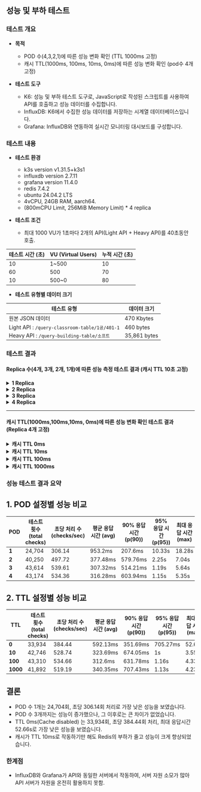 ## 성능 및 부하 테스트

### 테스트 개요
- **목적**
    - POD 수(4,3,2,1)에 따른 성능 변화 확인 (TTL 1000ms 고정)
    - 캐시 TTL(1000ms, 100ms, 10ms, 0ms)에 따른 성능 변화 확인 (pod수 4개 고정)

- **테스트 도구**
    - K6: 성능 및 부하 테스트 도구로, JavaScript로 작성된 스크립트를 사용하여 API를 호출하고 성능 데이터를 수집합니다.
    - InfluxDB: K6에서 수집한 성능 데이터를 저장하는 시계열 데이터베이스입니다.
    - Grafana: InfluxDB와 연동하여 실시간 모니터링 대시보드를 구성합니다.

### 테스트 내용

- **테스트 환경**
    - k3s version v1.31.5+k3s1
    - influxdb version 2.7.11
    - grafana version 11.4.0
    - redis 7.4.2
    - ubuntu 24.04.2 LTS
    - 4vCPU, 24GB RAM, aarch64.
    - (800mCPU Limit, 256MiB Memory Limit) * 4 replica
  

- **테스트 조건**
    - 최대 1000 VU가 1초마다 2개의 API(Light API + Heavy API)를 40초동안 호출.

| **테스트 시간 (초)** | **VU (Virtual Users)** | **누적 시간 (초)** |
|----------------|------------------------|---------------|
| 10             | 1~500                  | 10            |
| 60             | 500                    | 70            |
| 10             | 500~0                  | 80            |
 


- **테스트 유형별 데이터 크기**

| **테스트 유형**                                    | **데이터 크기**   |
|-----------------------------------------------|--------------|
| 원본 JSON 데이터                                   | 470 Kbytes   |
| Light API : `/query-classroom-table/1공/401-1` | 460 bytes    |
| Heavy API : `/query-building-table/소프트`       | 35,861 bytes |


### 테스트 결과

#### **Replica 수(4개, 3개, 2개, 1개)에 따른 성능 측정 테스트 결과 (캐시 TTL 10초 고정)**

<details>
  <summary><strong>1 Replica</strong></summary>

<!--https://raw.githubusercontent.com/ellen24k/opensw/master/-->

![측정결과1](backend/resources/r1.png)

</details>

<details>
  <summary><strong>2 Replica</strong></summary>

![측정결과2](backend/resources/r2.png)

</details>

<details>
  <summary><strong>3 Replica</strong></summary>

![측정결과3](backend/resources/r3.png)

</details>

<details>
  <summary><strong>4 Replica</strong></summary>

![측정결과4](backend/resources/r4.png)

</details>

---

#### **캐시 TTL(1000ms,100ms,10ms, 0ms)에 따른 성능 변화 확인 테스트 결과 (Replica 4개 고정)**

<details>
  <summary><strong>캐시 TTL 0ms</strong></summary>

![측정결과0](backend/resources/t0.png)

</details>

<details>
  <summary><strong>캐시 TTL 10ms</strong></summary>

![측정결과10](backend/resources/t10.png)

</details>

<details>
  <summary><strong>캐시 TTL 100ms</strong></summary>

![측정결과100](backend/resources/t100.png)

</details>

<details>
  <summary><strong>캐시 TTL 1000ms</strong></summary>

![측정결과1000](backend/resources/t1000.png)

</details>




### 성능 테스트 결과 요약

## 1. POD 설정별 성능 비교

| POD    | 테스트 횟수 (total checks) | 초당 처리 수 (checks/sec) | 평균 응답 시간 (avg) | 90% 응답 시간 (p(90)) | 95% 응답 시간 (p(95)) | 최대 응답 시간 (max) | 실패율 (failure rate) |
|----------|----------------------------|---------------------------|----------------------|----------------------|----------------------|----------------------|-----------------------|
| **1** | 24,704                     | 306.14                    | 953.2ms              | 207.6ms              | 10.33s               | 18.28s               | 0.00%                 |
| **2** | 40,250                     | 497.72                    | 377.48ms             | 579.76ms             | 2.25s                | 7.04s                | 0.00%                 |
| **3** | 43,614                     | 539.61                    | 307.32ms             | 514.21ms             | 1.19s                | 5.64s                | 0.00%                 |
| **4** | 43,174                     | 534.36                    | 316.28ms             | 603.94ms             | 1.15s                | 5.35s                | 0.00%                 |

## 2. TTL 설정별 성능 비교

| TTL    | 테스트 횟수 (total checks) | 초당 처리 수 (checks/sec) | 평균 응답 시간 (avg) | 90% 응답 시간 (p(90)) | 95% 응답 시간 (p(95)) | 최대 응답 시간 (max) | 실패율 (failure rate) |
|----------|----------------------------|---------------------------|----------------------|----------------------|----------------------|----------------------|-----------------------|
| **0** | 33,934                     | 384.44                    | 592.13ms             | 351.69ms             | 705.27ms             | 52.66s               | 0.00%                 |
| **10** | 42,746                     | 528.74                    | 323.69ms             | 674.05ms             | 1s                   | 3.55s                | 0.00%                 |
| **100** | 43,310                    | 534.66                    | 312.6ms              | 631.78ms             | 1.16s                | 4.33s                | 0.00%                 |
| **1000** | 41,892                   | 519.19                    | 340.35ms             | 707.43ms             | 1.13s                | 4.23s                | 0.00%                 |

## 결론
- POD 수 1개는 24,704회, 초당 306.14회 처리로 가장 낮은 성능을 보였습니다.
- POD 수 3개까지는 성능이 증가했으나, 그 이후로는 큰 차이가 없었습니다.
- TTL 0ms(Cache disabled) 는 33,934회, 초당 384.44회 처리, 최대 응답시간 52.66s로 가장 낮은 성능을 보였습니다.
- 캐시가 TTL 10ms로 작동하기만 해도 Redis의 부하가 줄고 성능이 크게 향상되었습니다.

### 한계점
- InfluxDB와 Grafana가 API와 동일한 서버에서 작동하여, 서버 자원 소모가 많아 API 서버가 자원을 온전히 활용하지 못함.


